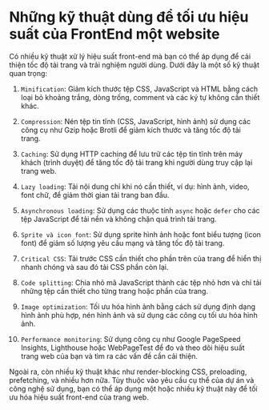 # Những kỹ thuật dùng để tối ưu hiệu suất của FrontEnd một website

Có nhiều kỹ thuật xử lý hiệu suất front-end mà bạn có thể áp dụng để cải thiện tốc độ tải trang và trải nghiệm người dùng. Dưới đây là một số kỹ thuật quan trọng:

1. `Minification`: Giảm kích thước tệp CSS, JavaScript và HTML bằng cách loại bỏ khoảng trắng, dòng trống, comment và các ký tự không cần thiết khác.

2. `Compression`: Nén tệp tin tĩnh (CSS, JavaScript, hình ảnh) sử dụng các công cụ như Gzip hoặc Brotli để giảm kích thước và tăng tốc độ tải trang.

3. `Caching`: Sử dụng HTTP caching để lưu trữ các tệp tin tĩnh trên máy khách (trình duyệt) để tăng tốc độ tải trang khi người dùng truy cập lại trang web.

4. `Lazy loading`: Tải nội dung chỉ khi nó cần thiết, ví dụ: hình ảnh, video, font chữ, để giảm thời gian tải trang ban đầu.

5. `Asynchronous loading`: Sử dụng các thuộc tính `async` hoặc `defer` cho các tệp JavaScript để tải nền và không chặn quá trình tải trang.

6. `Sprite và icon font`: Sử dụng sprite hình ảnh hoặc font biểu tượng (icon font) để giảm số lượng yêu cầu mạng và tăng tốc độ tải trang.

7. `Critical CSS`: Tải trước CSS cần thiết cho phần trên của trang để hiển thị nhanh chóng và sau đó tải CSS phần còn lại.

8. `Code splitting`: Chia nhỏ mã JavaScript thành các tệp nhỏ hơn và chỉ tải những tệp cần thiết cho từng trang hoặc phần của trang.

9. `Image optimization`: Tối ưu hóa hình ảnh bằng cách sử dụng định dạng hình ảnh phù hợp, nén hình ảnh và sử dụng các công cụ tối ưu hóa hình ảnh.

10. `Performance monitoring`: Sử dụng công cụ như Google PageSpeed Insights, Lighthouse hoặc WebPageTest để đo và theo dõi hiệu suất trang web của bạn và tìm ra các vấn đề cần cải thiện.

Ngoài ra, còn nhiều kỹ thuật khác như render-blocking CSS, preloading, prefetching, và nhiều hơn nữa. Tùy thuộc vào yêu cầu cụ thể của dự án và công nghệ sử dụng, bạn có thể áp dụng một hoặc nhiều kỹ thuật này để tối ưu hóa hiệu suất front-end của trang web.